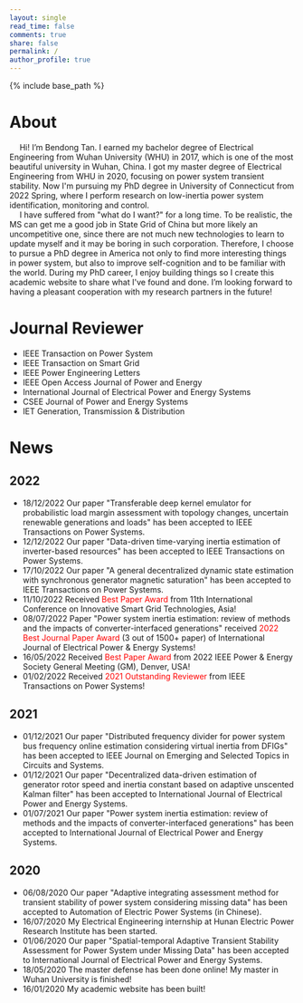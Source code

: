 ```yaml
---
layout: single
read_time: false
comments: true
share: false
permalink: /
author_profile: true
---
```

{% include base_path %}
# About
&emsp; Hi! I’m Bendong Tan. I earned my bachelor degree of Electrical Engineering from Wuhan University (WHU) in 2017, which is one of the most beautiful university in Wuhan, China. I got my master degree of Electrical Engineering from WHU in 2020, focusing on power system transient stability. Now I'm pursuing my PhD degree in University of Connecticut from 2022 Spring, where I perform research on low-inertia power system identification, monitoring and control.   
&emsp; I have suffered from "what do I want?" for a long time. To be realistic, the MS can get me a good job in State Grid of China but more likely an uncompetitive one, since there are not much new technologies to learn to update myself and it may be boring in such corporation. Therefore, I choose to pursue a PhD degree in America not only to find more interesting things in power system, but also to improve self-cognition and to be familiar with the world. During my PhD career, I enjoy building things so I create this academic website to share what I've found and done. I’m looking forward to having a pleasant cooperation with my research partners in the future!   

# Journal Reviewer
* IEEE Transaction on Power System
* IEEE Transaction on Smart Grid
* IEEE Power Engineering Letters
* IEEE Open Access Journal of Power and Energy
* International Journal of Electrical Power and Energy Systems
* CSEE Journal of Power and Energy Systems 
* IET Generation, Transmission & Distribution 

# News

## 2022
* 18/12/2022 Our paper "Transferable deep kernel emulator for probabilistic load margin assessment with topology changes, uncertain renewable generations and loads" has been accepted to IEEE Transactions on Power Systems.
* 12/12/2022 Our paper "Data-driven time-varying inertia estimation of inverter-based resources" has been accepted to IEEE Transactions on Power Systems.
* 17/10/2022 Our paper "A general decentralized dynamic state estimation with synchronous generator magnetic saturation" has been accepted to IEEE Transactions on Power Systems.
* 11/10/2022 Received <font color=red>Best Paper Award</font> from 11th International Conference on Innovative Smart Grid Technologies, Asia!
* 08/07/2022 Paper "Power system inertia estimation: review of methods and the impacts of converter-interfaced generations" received <font color=red>2022 Best Journal Paper Award</font>  (3 out of 1500+ paper) of International Journal of Electrical Power & Energy Systems!
* 16/05/2022 Received <font color=red>Best Paper Award</font> from 2022 IEEE Power & Energy Society General Meeting (GM), Denver, USA!
* 01/02/2022 Received <font color=red>2021 Outstanding Reviewer</font> from IEEE Transactions on Power Systems!

## 2021
* 01/12/2021 Our paper "Distributed frequency divider for power system bus frequency online estimation considering virtual inertia from DFIGs" has been accepted to IEEE Journal on Emerging and Selected Topics in Circuits and Systems.
* 01/12/2021 Our paper "Decentralized data-driven estimation of generator rotor speed and inertia constant based on adaptive unscented Kalman filter" has been accepted to International Journal of Electrical Power and Energy Systems.
* 01/07/2021 Our paper "Power system inertia estimation: review of methods and the impacts of converter-interfaced generations" has been accepted to International Journal of Electrical Power and Energy Systems.

## 2020
* 06/08/2020 Our paper "Adaptive integrating assessment method for transient stability of power system considering missing data" has been accepted to Automation of Electric Power Systems (in Chinese).
* 16/07/2020 My Electrical Engineering internship at Hunan Electric Power Research Institute has been started.
* 01/06/2020 Our paper "Spatial-temporal Adaptive Transient Stability Assessment for Power System under Missing Data" has been accepted to International Journal of Electrical Power and Energy Systems.
* 18/05/2020 The master defense has been done online! My master in Wuhan University is finished!
* 16/01/2020 My academic website has been built!

